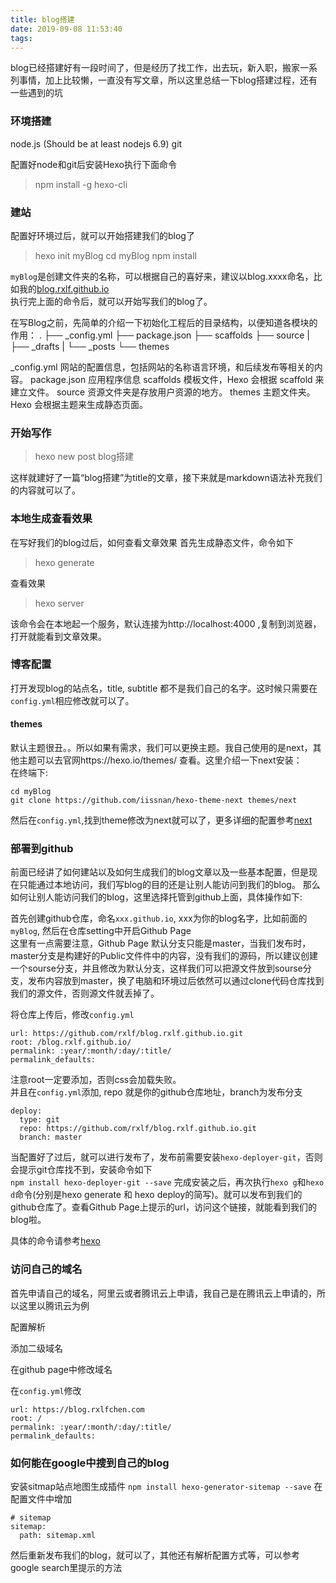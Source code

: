 ```yaml
---
title: blog搭建
date: 2019-09-08 11:53:40
tags:
---
```


blog已经搭建好有一段时间了，但是经历了找工作，出去玩，新入职，搬家一系列事情，加上比较懒，一直没有写文章，所以这里总结一下blog搭建过程，还有一些遇到的坑

### 环境搭建

node.js (Should be at least nodejs 6.9)
git

配置好node和git后安装Hexo执行下面命令
> npm install -g hexo-cli

### 建站
配置好环境过后，就可以开始搭建我们的blog了
> hexo init myBlog
cd myBlog
npm install 

`myBlog`是创建文件夹的名称，可以根据自己的喜好来，建议以blog.xxxx命名，比如我的[blog.rxlf.github.io](https://github.com/rxlf/blog.rxlf.github.io)  
执行完上面的命令后，就可以开始写我们的blog了。


在写Blog之前，先简单的介绍一下初始化工程后的目录结构，以便知道各模块的作用：
.
├── _config.yml
├── package.json
├── scaffolds
├── source
 |   ├── _drafts
 |   └── _posts
└── themes

_config.yml 网站的配置信息，包括网站的名称语言环境，和后续发布等相关的内容。
package.json 应用程序信息
scaffolds 模板文件，Hexo 会根据 scaffold 来建立文件。
source 资源文件夹是存放用户资源的地方。
themes 主题文件夹。Hexo 会根据主题来生成静态页面。

### 开始写作
> hexo new post blog搭建

这样就建好了一篇“blog搭建”为title的文章，接下来就是markdown语法补充我们的内容就可以了。

### 本地生成查看效果
在写好我们的blog过后，如何查看文章效果
首先生成静态文件，命令如下
> hexo generate

查看效果
> hexo server

该命令会在本地起一个服务，默认连接为http://localhost:4000 ,复制到浏览器，打开就能看到文章效果。

### 博客配置
打开发现blog的站点名，title, subtitle 都不是我们自己的名字。这时候只需要在`config.yml`相应修改就可以了。

#### themes
默认主题很丑。。所以如果有需求，我们可以更换主题。我自己使用的是next，其他主题可以去官网https://hexo.io/themes/ 查看。这里介绍一下next安装：  
在终端下:
```
cd myBlog
git clone https://github.com/iissnan/hexo-theme-next themes/next
```
然后在`config.yml`,找到theme修改为next就可以了，更多详细的配置参考[next](http://theme-next.iissnan.com)

### 部署到github
前面已经讲了如何建站以及如何生成我们的blog文章以及一些基本配置，但是现在只能通过本地访问，我们写blog的目的还是让别人能访问到我们的blog。
那么如何让别人能访问我们的blog，这里选择托管到github上面，具体操作如下:  

首先创建github仓库，命名`xxx.github.io`, xxx为你的blog名字，比如前面的`myBlog`, 然后在仓库setting中开启Github Page  
这里有一点需要注意，Github Page 默认分支只能是master，当我们发布时，master分支是构建好的Public文件件中的内容，没有我们的源码，所以建议创建一个sourse分支，并且修改为默认分支，这样我们可以把源文件放到sourse分支，发布内容放到master，换了电脑和环境过后依然可以通过clone代码仓库找到我们的源文件，否则源文件就丢掉了。  

将仓库上传后，修改`config.yml`
```
url: https://github.com/rxlf/blog.rxlf.github.io.git
root: /blog.rxlf.github.io/
permalink: :year/:month/:day/:title/
permalink_defaults:
```
注意root一定要添加，否则css会加载失败。  
并且在`config.yml`添加, repo 就是你的github仓库地址，branch为发布分支
```
deploy:
  type: git
  repo: https://github.com/rxlf/blog.rxlf.github.io.git
  branch: master
```

当配置好了过后，就可以进行发布了，发布前需要安装`hexo-deployer-git`，否则会提示git仓库找不到，安装命令如下  
`npm install hexo-deployer-git --save`
完成安装之后，再次执行`hexo g`和`hexo d`命令(分别是hexo generate 和 hexo deploy的简写)。就可以发布到我们的github仓库了。查看Github Page上提示的url，访问这个链接，就能看到我们的blog啦。  

具体的命令请参考[hexo](https://hexo.io/zh-cn/docs/index.html)

### 访问自己的域名
首先申请自己的域名，阿里云或者腾讯云上申请，我自己是在腾讯云上申请的，所以这里以腾讯云为例  

配置解析  

添加二级域名  

在github page中修改域名

在`config.yml`修改
```
url: https://blog.rxlfchen.com
root: /
permalink: :year/:month/:day/:title/
permalink_defaults:
```
### 如何能在google中搜到自己的blog

安装sitmap站点地图生成插件
`npm install hexo-generator-sitemap --save`
在配置文件中增加
```
# sitemap
sitemap:
  path: sitemap.xml
```
然后重新发布我们的blog，就可以了，其他还有解析配置方式等，可以参考google search里提示的方法


